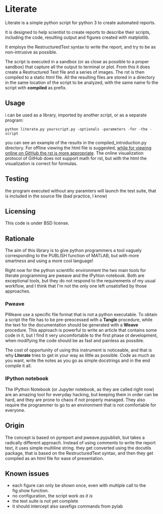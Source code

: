 # Literate

Literate is a simple python script for python 3 to create automated reports.

It is designed to help scientist to create reports to describe their scripts, including the code, resulting output and figures created with matplotlib.

It employs the RestructuredText syntax to write the report, and try to be as non-intrusive as possible.

The script is executed in a sandbox (or as close as possible to a proper sandbox) that capture all the output to terminal or plot.
From this it does create a Restructured Text file and a series of images.
The rst is then compiled to a static html file.
All the resulting files are stored in a directory in the same location of the script to be analyzed, with the same name fo the script with **compiled** as prefix.

## Usage

i can be used as a library, imported by another script, or as a separate program:

    python literate.py yourscript.py -optionals -parameters -for -the -script

you can see an example of the results in the compiled_introduction.py directory.
For offline viewing the html file is suggested, [while for viewing online on GitHub the rst is more appropriate](https://github.com/EnricoGiampieri/literate/blob/master/compiled_introduction.py/introduction.rst).
The online visualization protocol of GitHub does not support math for rst, but with the html the visualization is correct for formulas.

## Testing

the program executed without any paramters will launch the test suite, that is included in the source file (bad practice, I know)

## Licensing

This code is under BSD license.

## Rationale
The aim of this library is to give python programmers a tool vaguely corresponding to the PUBLISH function of MATLAB, but with more smartness and using a more cool language!

Right now for the python scientific environment the two main tools for literate programming are pweave and the IPyhton notebook.
Both are exceptional tools, but they do not respond to the requirements of my usual workflow, and I think that I'm not the only one left unsatisfied by those approaches.

### Pweave
PWeave use a specific file format that is not a python executable. To obtain a script the file has to be pre-preocessed with a **Tangle** procedure, while the text for the documentation should be generated
with a **Weave** procedure. This approach is powerful to write an article that contains some code in it, but I find it very uncomfortable to the first phase ot development, when modifying the code
should be as fast and painless as possible.

The cost of opportunity of using this instrument is noticeable, and that is why **Literate** tries to get in your way as little as possible.
Code as much as you want, write the notes as you go as simple docstrings and in the end compile it all.

### IPython notebook

The IPython Notebook (or Jupyter notebook, as they are called right now) are an amazing tool for everyday hacking, but keeping them in order can be hard, and they are prone to chaos if not properly managed.
They also require the programmer to go to an environment that is not comfortable for everyone.


## Origin

The concept is based on pyreport and pweave.pypublish, but takes a radically different approach.
Instead of using comments to write the report text, it uses simple multiline string.
they get converted using the docutils package, that is based on the RestructuredText syntax, and then
they get compiled as an html file for ease of presentation.

## Known issues

* each figure can only be shown once, even with multiple call to the fig.show function.
* no configuration, the script work *as it is*
* the test suite is not yet complete
* it should intercept also savefigs commands from pylab
